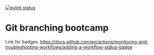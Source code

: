 [![pylint status](https://github.com/fahad-fractal/git-bootcamp/workflows/pylint/badge.svg)](https://github.com/fahad-fractal/git-bootcamp/actions)

# Git branching bootcamp

Link for badges: https://docs.github.com/en/actions/monitoring-and-troubleshooting-workflows/adding-a-workflow-status-badge
